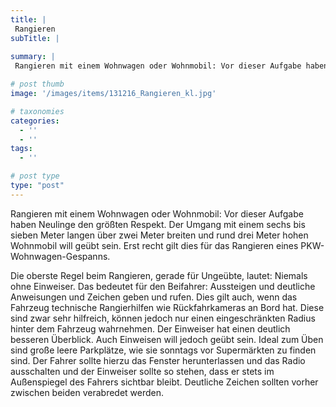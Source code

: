 ```yaml
---
title: |
 Rangieren
subTitle: |
 
summary: |
 Rangieren mit einem Wohnwagen oder Wohnmobil: Vor dieser Aufgabe haben Neulinge den größten Respekt. Der Umgang mit einem sechs bis sieben Meter langen über zwei Meter breiten und rund drei Meter hohen Wohnmobil will geübt sein. Erst recht gilt dies für das Rangieren eines PKW-Wohnwagen-Gespanns. 

# post thumb
image: '/images/items/131216_Rangieren_kl.jpg'

# taxonomies
categories: 
  - ''
  - ''
tags:
  - ''

# post type
type: "post"
---
```


Rangieren mit einem Wohnwagen oder Wohnmobil: Vor dieser Aufgabe haben Neulinge den größten Respekt. Der Umgang mit einem sechs bis sieben Meter langen über zwei Meter breiten und rund drei Meter hohen Wohnmobil will geübt sein. Erst recht gilt dies für das Rangieren eines PKW-Wohnwagen-Gespanns. 

Die oberste Regel beim Rangieren, gerade für Ungeübte, lautet: Niemals ohne Einweiser. Das bedeutet für den Beifahrer: Aussteigen und deutliche Anweisungen und Zeichen geben und rufen. Dies gilt auch, wenn das Fahrzeug technische Rangierhilfen wie Rückfahrkameras an Bord hat. Diese sind zwar sehr hilfreich, können jedoch nur einen eingeschränkten Radius hinter dem Fahrzeug wahrnehmen. Der Einweiser hat einen deutlich besseren Überblick. Auch Einweisen will jedoch geübt sein. Ideal zum Üben sind große leere Parkplätze, wie sie sonntags vor Supermärkten zu finden sind. Der Fahrer sollte hierzu das Fenster herunterlassen und das Radio ausschalten und der Einweiser sollte so stehen, dass er stets im Außenspiegel des Fahrers sichtbar bleibt. Deutliche Zeichen sollten vorher zwischen beiden verabredet werden.